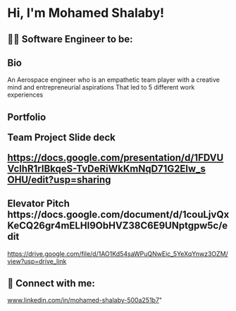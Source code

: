 <h1>Hi, I'm Mohamed Shalaby!
<h2>👨‍💻 Software Engineer to be:</h2>

<h2>Bio</h2>
An Aerospace engineer who is an empathetic team player with a creative mind and entrepreneurial aspirations That led to 5 different work experiences

<h2> Portfolio
  
Team Project Slide deck  
  
[https://docs.google.com/presentation/d/1FDVUVclhR1rIBkqeS-TvDeRiWkKmNqD71G2Elw_s
OHU/edit?usp=sharing</h2>](https://drive.google.com/file/d/1jHIQ82yKapW1ov_87xpNHHfE2XOCUgY3/view?usp=drive_link)

<h2> Elevator Pitch 
https://docs.google.com/document/d/1couLjvQxKeCQ26gr4mELHl9ObHVZ38C6E9UNptgpw5c/edit</h2>

  https://drive.google.com/file/d/1AO1Kd54saWPuQNwEic_5YeXqYnwz3OZM/view?usp=drive_link
  
<h2> 🤳 Connect with me:</h2>

www.linkedin.com/in/mohamed-shalaby-500a251b7"


[linkedin]: www.linkedin.com/in/mohamed-shalaby-500a251b7

<!--
**joshmadakor1/joshmadakor1** is a ✨ _special_ ✨ repository because its `README.md` (this file) appears on your GitHub profile.

Here are some ideas to get you started:

- 🔭 I’m currently working on ...
- 🌱 I’m currently learning ...
- 👯 I’m looking to collaborate on ...
- 🤔 I’m looking for help with ...
- 💬 Ask me about ...
- 📫 How to reach me: ...
- 😄 Pronouns: ...
- ⚡ Fun fact: ...
-->
